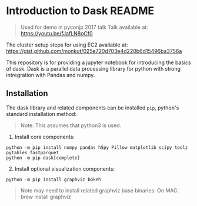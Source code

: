 # Introduction to Dask README 

> Used for demo in pyconjp 2017 talk
> Talk available at: https://youtu.be/fJafLN8oCf0

The cluster setup steps for using EC2 available at: 
https://gist.github.com/monkut/025e720d703e4d220b6d15496ba3756a

This repository is for providing a jupyter notebook for introducing the basics of dask.
Dask is a parallel data processing library for python with strong intregration with Pandas and numpy.

## Installation

The dask library and related components can be installed `pip`, python's standard installation method:

> Note: This assumes that python3 is used.

1. Install core components:
```
python -m pip install numpy pandas h5py Pillow matplotlib scipy toolz pytables fastparquet
python -m pip dask[complete]
```

2. Install optional visualization components:
```
python -m pip install graphviz bokeh
```

> Note may need to install related graphviz base binaries:
> On MAC:
> brew install graphviz


